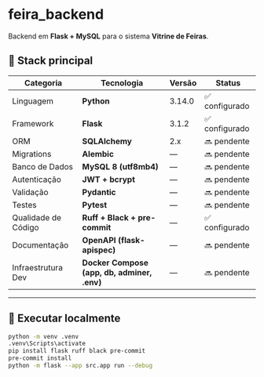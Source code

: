 # feira_backend

Backend em **Flask + MySQL** para o sistema **Vitrine de Feiras**.

## 🧩 Stack principal

| Categoria | Tecnologia | Versão | Status |
|------------|-------------|---------|---------|
| Linguagem  | **Python** | 3.14.0 | ✅ configurado |
| Framework  | **Flask** | 3.1.2 | ✅ configurado |
| ORM        | **SQLAlchemy** | 2.x | 🔜 pendente |
| Migrations | **Alembic** | — | 🔜 pendente |
| Banco de Dados | **MySQL 8 (utf8mb4)** | — | 🔜 pendente |
| Autenticação | **JWT + bcrypt** | — | 🔜 pendente |
| Validação | **Pydantic** | — | 🔜 pendente |
| Testes | **Pytest** | — | 🔜 pendente |
| Qualidade de Código | **Ruff + Black + pre-commit** | — | ✅ configurado |
| Documentação | **OpenAPI (flask-apispec)** | — | 🔜 pendente |
| Infraestrutura Dev | **Docker Compose (app, db, adminer, .env)** | — | 🔜 pendente |

---

## 🚀 Executar localmente

```bash
python -m venv .venv
.venv\Scripts\activate
pip install flask ruff black pre-commit
pre-commit install
python -m flask --app src.app run --debug
